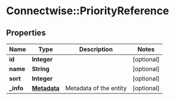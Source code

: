 # Connectwise::PriorityReference

## Properties
Name | Type | Description | Notes
------------ | ------------- | ------------- | -------------
**id** | **Integer** |  | [optional] 
**name** | **String** |  | [optional] 
**sort** | **Integer** |  | [optional] 
**_info** | [**Metadata**](Metadata.md) | Metadata of the entity | [optional] 


